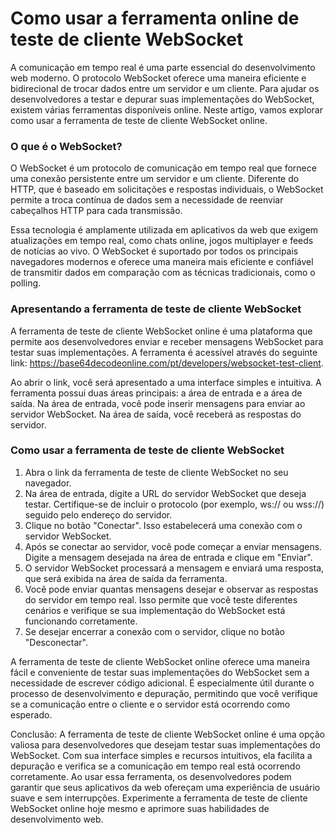 Como usar a ferramenta online de teste de cliente WebSocket
===========================================================

A comunicação em tempo real é uma parte essencial do desenvolvimento web moderno. O protocolo WebSocket oferece uma maneira eficiente e bidirecional de trocar dados entre um servidor e um cliente. Para ajudar os desenvolvedores a testar e depurar suas implementações do WebSocket, existem várias ferramentas disponíveis online. Neste artigo, vamos explorar como usar a ferramenta de teste de cliente WebSocket online.

### O que é o WebSocket?

O WebSocket é um protocolo de comunicação em tempo real que fornece uma conexão persistente entre um servidor e um cliente. Diferente do HTTP, que é baseado em solicitações e respostas individuais, o WebSocket permite a troca contínua de dados sem a necessidade de reenviar cabeçalhos HTTP para cada transmissão.

Essa tecnologia é amplamente utilizada em aplicativos da web que exigem atualizações em tempo real, como chats online, jogos multiplayer e feeds de notícias ao vivo. O WebSocket é suportado por todos os principais navegadores modernos e oferece uma maneira mais eficiente e confiável de transmitir dados em comparação com as técnicas tradicionais, como o polling.

### Apresentando a ferramenta de teste de cliente WebSocket

A ferramenta de teste de cliente WebSocket online é uma plataforma que permite aos desenvolvedores enviar e receber mensagens WebSocket para testar suas implementações. A ferramenta é acessível através do seguinte link: <https://base64decodeonline.com/pt/developers/websocket-test-client>.

Ao abrir o link, você será apresentado a uma interface simples e intuitiva. A ferramenta possui duas áreas principais: a área de entrada e a área de saída. Na área de entrada, você pode inserir mensagens para enviar ao servidor WebSocket. Na área de saída, você receberá as respostas do servidor.

### Como usar a ferramenta de teste de cliente WebSocket

1. Abra o link da ferramenta de teste de cliente WebSocket no seu navegador.
2. Na área de entrada, digite a URL do servidor WebSocket que deseja testar. Certifique-se de incluir o protocolo (por exemplo, ws:// ou wss://) seguido pelo endereço do servidor.
3. Clique no botão "Conectar". Isso estabelecerá uma conexão com o servidor WebSocket.
4. Após se conectar ao servidor, você pode começar a enviar mensagens. Digite a mensagem desejada na área de entrada e clique em "Enviar".
5. O servidor WebSocket processará a mensagem e enviará uma resposta, que será exibida na área de saída da ferramenta.
6. Você pode enviar quantas mensagens desejar e observar as respostas do servidor em tempo real. Isso permite que você teste diferentes cenários e verifique se sua implementação do WebSocket está funcionando corretamente.
7. Se desejar encerrar a conexão com o servidor, clique no botão "Desconectar".

A ferramenta de teste de cliente WebSocket online oferece uma maneira fácil e conveniente de testar suas implementações do WebSocket sem a necessidade de escrever código adicional. É especialmente útil durante o processo de desenvolvimento e depuração, permitindo que você verifique se a comunicação entre o cliente e o servidor está ocorrendo como esperado.

Conclusão: A ferramenta de teste de cliente WebSocket online é uma opção valiosa para desenvolvedores que desejam testar suas implementações do WebSocket. Com sua interface simples e recursos intuitivos, ela facilita a depuração e verifica se a comunicação em tempo real está ocorrendo corretamente. Ao usar essa ferramenta, os desenvolvedores podem garantir que seus aplicativos da web ofereçam uma experiência de usuário suave e sem interrupções. Experimente a ferramenta de teste de cliente WebSocket online hoje mesmo e aprimore suas habilidades de desenvolvimento web.